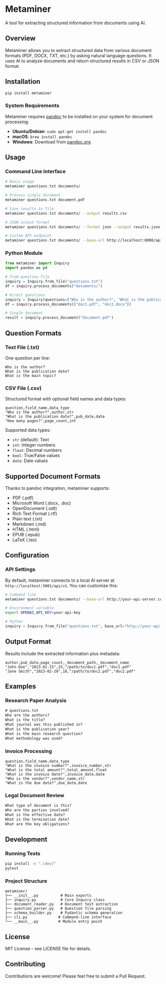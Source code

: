 # Metaminer

A tool for extracting structured information from documents using AI.

## Overview

Metaminer allows you to extract structured data from various document formats (PDF, DOCX, TXT, etc.) by asking natural language questions. It uses AI to analyze documents and return structured results in CSV or JSON format.

## Installation

```bash
pip install metaminer
```

### System Requirements

Metaminer requires [pandoc](https://pandoc.org/installing.html) to be installed on your system for document processing:

- **Ubuntu/Debian**: `sudo apt-get install pandoc`
- **macOS**: `brew install pandoc`
- **Windows**: Download from [pandoc.org](https://pandoc.org/installing.html)

## Usage

### Command Line Interface

```bash
# Basic usage
metaminer questions.txt documents/

# Process single document
metaminer questions.txt document.pdf

# Save results to file
metaminer questions.txt documents/ --output results.csv

# JSON output format
metaminer questions.txt documents/ --format json --output results.json

# Custom API endpoint
metaminer questions.txt documents/ --base-url http://localhost:8000/api/v1
```

### Python Module

```python
from metaminer import Inquiry
import pandas as pd

# From question file
inquiry = Inquiry.from_file("questions.txt")
df = inquiry.process_documents("documents/")

# Direct questions
inquiry = Inquiry(questions=["Who is the author?", "What is the publication date?"])
df = inquiry.process_documents(["doc1.pdf", "doc2.docx"])

# Single document
result = inquiry.process_document("document.pdf")
```

## Question Formats

### Text File (.txt)
One question per line:
```
Who is the author?
What is the publication date?
What is the main topic?
```

### CSV File (.csv)
Structured format with optional field names and data types:
```csv
question,field_name,data_type
"Who is the author?",author,str
"What is the publication date?",pub_date,date
"How many pages?",page_count,int
```

Supported data types:
- `str` (default): Text
- `int`: Integer numbers
- `float`: Decimal numbers
- `bool`: True/False values
- `date`: Date values

## Supported Document Formats

Thanks to pandoc integration, metaminer supports:
- PDF (.pdf)
- Microsoft Word (.docx, .doc)
- OpenDocument (.odt)
- Rich Text Format (.rtf)
- Plain text (.txt)
- Markdown (.md)
- HTML (.html)
- EPUB (.epub)
- LaTeX (.tex)

## Configuration

### API Settings

By default, metaminer connects to a local AI server at `http://localhost:5001/api/v1`. You can customize this:

```bash
# Command line
metaminer questions.txt documents/ --base-url http://your-api-server.com/api/v1

# Environment variable
export OPENAI_API_KEY=your-api-key
```

```python
# Python
inquiry = Inquiry.from_file("questions.txt", base_url="http://your-api-server.com/api/v1")
```

## Output Format

Results include the extracted information plus metadata:

```csv
author,pub_date,page_count,_document_path,_document_name
"John Doe","2023-01-15",25,"/path/to/doc1.pdf","doc1.pdf"
"Jane Smith","2023-02-20",18,"/path/to/doc2.pdf","doc2.pdf"
```

## Examples

### Research Paper Analysis
```txt
# questions.txt
Who are the authors?
What is the title?
What journal was this published in?
What is the publication year?
What is the main research question?
What methodology was used?
```

### Invoice Processing
```csv
question,field_name,data_type
"What is the invoice number?",invoice_number,str
"What is the total amount?",total_amount,float
"What is the invoice date?",invoice_date,date
"Who is the vendor?",vendor_name,str
"What is the due date?",due_date,date
```

### Legal Document Review
```txt
What type of document is this?
Who are the parties involved?
What is the effective date?
What is the termination date?
What are the key obligations?
```

## Development

### Running Tests
```bash
pip install -e ".[dev]"
pytest
```

### Project Structure
```
metaminer/
├── __init__.py          # Main exports
├── inquiry.py           # Core Inquiry class
├── document_reader.py   # Document text extraction
├── question_parser.py   # Question file parsing
├── schema_builder.py    # Pydantic schema generation
├── cli.py              # Command-line interface
└── __main__.py         # Module entry point
```

## License

MIT License - see LICENSE file for details.

## Contributing

Contributions are welcome! Please feel free to submit a Pull Request.
